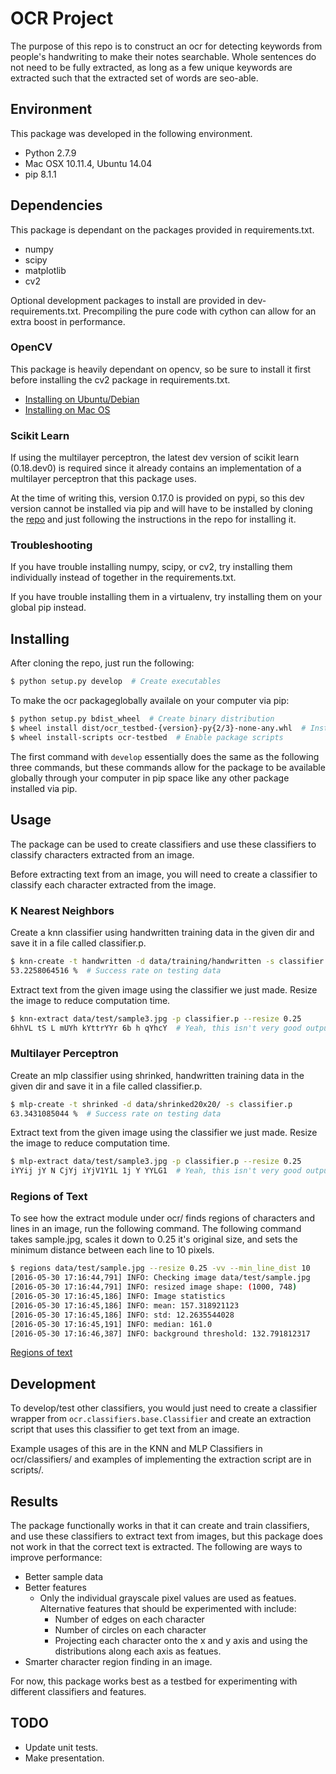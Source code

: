 # OCR Project
The purpose of this repo is to construct an ocr for detecting keywords from
people's handwriting to make their notes searchable.
Whole sentences do not need to be fully extracted, as long as a few unique
keywords are extracted such that the extracted set of words are seo-able.


## Environment
This package was developed in the following environment.
- Python 2.7.9
- Mac OSX 10.11.4, Ubuntu 14.04
- pip 8.1.1


## Dependencies
This package is dependant on the packages provided in requirements.txt.
- numpy
- scipy
- matplotlib
- cv2

Optional development packages to install are provided in dev-requirements.txt.
Precompiling the pure code with cython can allow for an extra boost in
performance.

### OpenCV
This package is heavily dependant on opencv, so be sure to install it first
before installing the cv2 package in requirements.txt.

- [Installing on Ubuntu/Debian](http://milq.github.io/install-opencv-ubuntu-debian/)
- [Installing on Mac OS](http://www.pyimagesearch.com/2015/06/15/install-opencv-3-0-and-python-2-7-on-osx/)

### Scikit Learn
If using the multilayer perceptron, the latest dev version of scikit learn
(0.18.dev0) is required since it already contains an implementation of a
multilayer perceptron that this package uses.

At the time of writing this, version 0.17.0 is provided on pypi, so this dev
version cannot be installed via pip and will have to be installed by cloning
the [repo](https://github.com/scikit-learn/scikit-learn) and just following
the instructions in the repo for installing it.

### Troubleshooting
If you have trouble installing numpy, scipy, or cv2, try installing them
individually instead of together in the requirements.txt.

If you have trouble installing them in a virtualenv, try installing them on
your global pip instead.


## Installing
After cloning the repo, just run the following:

```sh
$ python setup.py develop  # Create executables
```

To make the ocr packageglobally availale on your computer via pip:
```sh
$ python setup.py bdist_wheel  # Create binary distribution
$ wheel install dist/ocr_testbed-{version}-py{2/3}-none-any.whl  # Install created wheel
$ wheel install-scripts ocr-testbed  # Enable package scripts
````
The first command with `develop` essentially does the same as the following
three commands, but these commands allow for the package to be available
globally through your computer in pip space like any other package installed
via pip.


## Usage
The package can be used to create classifiers and use these classifiers to
classify characters extracted from an image.

Before extracting text from an image, you will need to create a classifier to classify
each character extracted from the image.

### K Nearest Neighbors
Create a knn classifier using handwritten training data in the given dir and save it
in a file called classifier.p.
```sh
$ knn-create -t handwritten -d data/training/handwritten -s classifier.p
53.2258064516 %  # Success rate on testing data
```

Extract text from the given image using the classifier we just made. Resize the image
to reduce computation time.
```sh
$ knn-extract data/test/sample3.jpg -p classifier.p --resize 0.25
6hhVL tS L mUYh kYttrYYr 6b h qYhcY  # Yeah, this isn't very good output
```

### Multilayer Perceptron
Create an mlp classifier using shrinked, handwritten training data in the given
dir and save it in a file called classifier.p.
```sh
$ mlp-create -t shrinked -d data/shrinked20x20/ -s classifier.p
63.3431085044 %  # Success rate on testing data
```

Extract text from the given image using the classifier we just made. Resize the image
to reduce computation time.
```sh
$ mlp-extract data/test/sample3.jpg -p classifier.p --resize 0.25
iYYij jY N CjYj iYjV1Y1L 1j Y YYLG1  # Yeah, this isn't very good output
```

### Regions of Text
To see how the extract module under ocr/ finds regions of characters and lines
in an image, run the following command. The following command takes sample.jpg,
scales it down to 0.25 it's original size, and sets the minimum distance
between each line to 10 pixels.
```sh
$ regions data/test/sample.jpg --resize 0.25 -vv --min_line_dist 10
[2016-05-30 17:16:44,791] INFO: Checking image data/test/sample.jpg
[2016-05-30 17:16:44,791] INFO: resized image shape: (1000, 748)
[2016-05-30 17:16:45,186] INFO: Image statistics
[2016-05-30 17:16:45,186] INFO: mean: 157.318921123
[2016-05-30 17:16:45,186] INFO: std: 12.2635544028
[2016-05-30 17:16:45,191] INFO: median: 161.0
[2016-05-30 17:16:46,387] INFO: background threshold: 132.791812317
```
[Regions of text](other/regions.png)


## Development
To develop/test other classifiers, you would just need to create a classifier
wrapper from `ocr.classifiers.base.Classifier` and create an extraction
script that uses this classifier to get text from an image.

Example usages of this are in the KNN and MLP Classifiers in ocr/classifiers/
and examples of implementing the extraction script are in scripts/.


## Results
The package functionally works in that it can create and train classifiers, and use
these classifiers to extract text from images, but this package does not work in that
the correct text is extracted. The following are ways to improve performance:
- Better sample data
- Better features
  - Only the individual grayscale pixel values are used as featues. Alternative
    features that should be experimented with include:
    - Number of edges on each character
    - Number of circles on each character
    - Projecting each character onto the x and y axis and using the distributions
      along each axis as featues.
- Smarter character region finding in an image.

For now, this package works best as a testbed for experimenting with different
classifiers and features.


## TODO
- Update unit tests.
- Make presentation.
